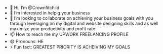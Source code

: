 - 👋 Hi, I’m @Crownfitchild
- 👀 I’m interested in helpig your business
- 💞️ I’m looking to collaborate on achieving your business goals with you through leveraging on my digital and website designing skills and as well maximize your productivity and profit rate
- 📫 How to reach me my UPWORK FREELANCING PROFILE
- 😄 Pronouns: HE 
- ⚡ Fun fact: GREATEST PRIORITY IS ACHEIVING MY GOALS

<!---
Crownfitchild/Crownfitchild is a ✨ special ✨ repository because its `README.md` (this file) appears on your GitHub profile.
You can click the Preview link to take a look at your changes.
--->
